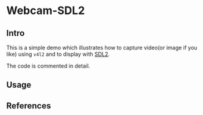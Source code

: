 # Webcam-SDL2

## Intro

This is a simple demo which illustrates how to capture video(or image if you like) using `v4l2` and to display with [SDL2](https://www.libsdl.org/).

The code is commented in detail.

## Usage


## References
